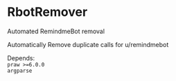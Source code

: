 # RbotRemover
Automated RemindmeBot removal

Automatically Remove duplicate calls for u/remindmebot

Depends:   
    `praw >=6.0.0`  
    `argparse`
